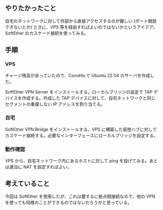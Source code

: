## やりたかったこと

自宅のネットワークに対して外部から直接アクセスするのが難しい (ポート開放できないとか) ときに、VPS 等を経由すればよいのではないかというアイデア。SoftEther のカスケード接続を使ってみる。

## 手順

### VPS

チャージ残高が余っていたので、ConoHa で Ubuntu 22.04 のサーバを作成した。

SoftEther VPN Server をインストールする。ローカルブリッジの設定で TAP デバイスを作成する。作成した TAP デバイスに対して、自宅ネットワークと同じセグメントの重複しない IP アドレスを割り当てる。

### 自宅

SoftEther VPN Bridge をインストールする。VPS に構築した仮想ハブに対してカスケード接続する。必要なインターフェースにローカルブリッジを設定する。

### 動作確認

VPS から、自宅ネットワーク内にあるホストに対して ping を投げてみる。あとは適当に NAT を設定すればよい。

## 考えていること

今回は SoftEther を使用したが、これは要するに拠点間接続なので、他の VPN を使っても同様のことができるのではないだろうかと思っている。
